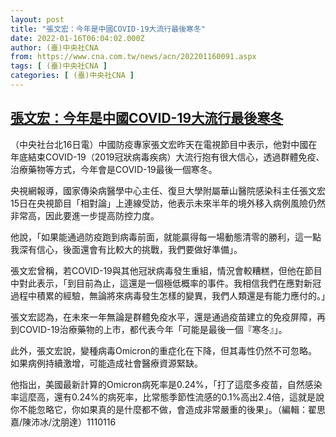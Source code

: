 ```yaml
---
layout: post
title: "張文宏：今年是中國COVID-19大流行最後寒冬"
date: 2022-01-16T06:04:02.000Z
author: (臺)中央社CNA
from: https://www.cna.com.tw/news/acn/202201160091.aspx
tags: [ (臺)中央社CNA ]
categories: [ (臺)中央社CNA ]
---
```

<!--1642313042000-->
[張文宏：今年是中國COVID-19大流行最後寒冬](https://www.cna.com.tw/news/acn/202201160091.aspx)
------

<div>
<div></div><div><p>（中央社台北16日電）中國防疫專家張文宏昨天在電視節目中表示，他對中國在年底結束COVID-19（2019冠狀病毒疾病）大流行抱有很大信心，透過群體免疫、治療藥物等方式，今年會是COVID-19最後一個寒冬。</p><p>央視網報導，國家傳染病醫學中心主任、復旦大學附屬華山醫院感染科主任張文宏15日在央視節目「相對論」上連線受訪，他表示未來半年的境外移入病例風險仍然非常高，因此要進一步提高防控力度。</p><p>他說，「如果能通過防疫跑到病毒前面，就能贏得每一場動態清零的勝利，這一點我深有信心，後面還會有比較大的挑戰，我們要做好準備」。</p><p>張文宏曾稱，若COVID-19與其他冠狀病毒發生重組，情況會較糟糕，但他在節目中對此表示，「到目前為止，這還是一個極低概率的事件。我相信我們在應對新冠過程中積累的經驗，無論將來病毒發生怎樣的變異，我們人類還是有能力應付的。」</p><p>張文宏認為，在未來一年無論是群體免疫水平，還是通過疫苗建立的免疫屏障，再到COVID-19治療藥物的上市，都代表今年「可能是最後一個『寒冬』」。</p><p>此外，張文宏說，變種病毒Omicron的重症化在下降，但其毒性仍然不可忽略。如果病例持續激增，可能造成社會醫療資源緊缺。</p><p>他指出，美國最新計算的Omicron病死率是0.24%，「打了這麼多疫苗，自然感染率這麼高，還有0.24%的病死率，比常態季節性流感的0.1%高出2.4倍，這就是說你不能忽略它，你如果真的是什麼都不做，會造成非常嚴重的後果」。（編輯：翟思嘉/陳沛冰/沈朋達）1110116</p></div>
</div>
